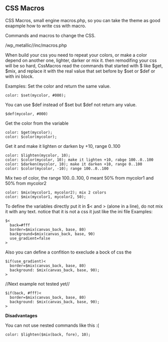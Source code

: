 CSS Macros
----------

CSS Macros, small engine macros.php, so you can take the theme as good exapmple how to write css with macro.

Commands and macros to change the CSS.

  /wp_metallic//inc/macros.php

When build your css you need to repeat your colors, or make a color depend on another one, lighter, darker or mix it.
then remodifing your css will be so hard, CssMacros read the commands that started with $ like $get, $mix, and replace it with the real value that set before by $set or $def or with ini block.

Examples:
Set the color and return the same value.

    color: $set(mycolor, #000);
    
You can use $def instead of $set but $def not return any value.

    $def(mycolor, #000)
    
Get the color from the variable

    color: $get(mycolor); 
    color: $color(mycolor); 

Get it and make it lighten or darken by +10, range 0..100

    color: $lighten(mycolor, 10); 
    color: $color(mycolor, 10); make it lighten +10, rabge 100..0..100
    color: $darken(mycolor, 10); make it darken +10, range 0..100
    color: $color(mycolor, -10); range 100..0..100

Mix two of color, the range 100..0..100, 0 meant 50% from mycolor1 and 50% from mycolor2

    color: $mix(mycolor1, mycolor2); mix 2 colors
    color: $mix(mycolor1, mycolor2, 50);

To define the variables directly put it in $< and > (alone in a line), do not mix it with any text.
notice that it is not a css it just like the ini file
Examples:

    $<
      back=#fff
      border=$mix(canvas_back, base, 80)
      background=$mix(canvas_back, base, 90)
      use_gradient=false
    >

Also you can define a confition to execlude a bock of css the

    $if(use_gradient)<
      border=$mix(canvas_back, base, 80)
      background: $mix(canvas_back, base, 90);
    >

//Next example not tested yet//

    $if(back, #fff)<
      border=$mix(canvas_back, base, 80)
      background: $mix(canvas_back, base, 90);
    >

**Disadvantages**

You can not use nested commands like this :(

    color: $lighten($mix(back, fore), 10);
